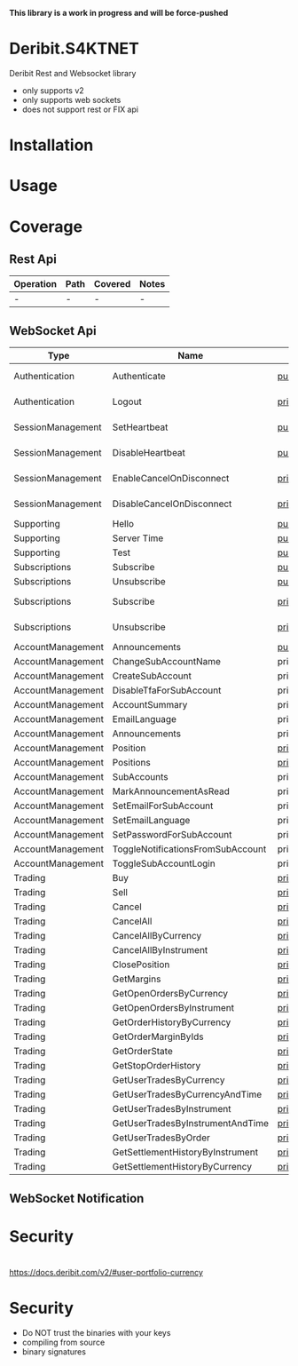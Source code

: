**This library is a work in progress and will be force-pushed**

# Deribit.S4KTNET
Deribit Rest and Websocket library

* only supports v2
* only supports web sockets 
* does not support rest or FIX api

# Installation

# Usage

# Coverage

## Rest Api

| Operation | Path | Covered | Notes |
| --------- | ---- | ------- | ----- |
| -         | -    | -       | -     |

## WebSocket Api

| Type | Name | Method | Covered | Notes |
| ---  | --------- | ---- | ------- | ----- |
| Authentication | Authenticate | [public/auth](https://docs.deribit.com/v2/#public-auth) | ✗ | in progress |
| Authentication | Logout | [private/logout](https://docs.deribit.com/v2/#private-logout) | ✗ | in progress |
| SessionManagement | SetHeartbeat | [public/set_heartbeat](https://docs.deribit.com/v2/#session-management) | ✗ | in progress |
| SessionManagement | DisableHeartbeat | [public/disable_heartbeat](https://docs.deribit.com/v2/#public-disable_heartbeat) | ✗ | in progress |
| SessionManagement | EnableCancelOnDisconnect | [private/enable_cancel_on_disconnect](https://docs.deribit.com/v2/#private-enable_cancel_on_disconnect) | ✗ | in progress |
| SessionManagement | DisableCancelOnDisconnect | [private/disable_cancel_on_disconnect](https://docs.deribit.com/v2/#private-disable_cancel_on_disconnect) | ✗ | in progress |
| Supporting | Hello | [public/hello](https://docs.deribit.com/v2/#public-hello) | ✔ | |
| Supporting | Server Time | [public/get_time](https://docs.deribit.com/v2/#public-get_time) | ✔ | |
| Supporting | Test | [public/test](https://docs.deribit.com/v2/#public-test) | ✔ | |
| Subscriptions | Subscribe | [public/subscribe](https://docs.deribit.com/v2/#public-subscribe) | ✔ | |
| Subscriptions | Unsubscribe | [public/unsubscribe](https://docs.deribit.com/v2/#public-unsubscribe) | ✔ | |
| Subscriptions | Subscribe | [private/subscribe](https://docs.deribit.com/v2/#private-subscribe) | ✗ | in progress |
| Subscriptions | Unsubscribe | [private/unsubscribe](https://docs.deribit.com/v2/#private-unsubscribe) | ✗ | in progress |
| AccountManagement | Announcements | [public/get_announcements](https://docs.deribit.com/v2/#public-get_announcements) | ✗ | |
| AccountManagement | ChangeSubAccountName | private/change_subaccount_name | ✗ | |
| AccountManagement | CreateSubAccount | private/create_subaccount | ✗ | |
| AccountManagement | DisableTfaForSubAccount | private/diable_tfa_for_subaccount | ✗ | |
| AccountManagement | AccountSummary | private/get_account_summary | ✗ | |
| AccountManagement | EmailLanguage | private/get_email_language | ✗ | |
| AccountManagement | Announcements | private/get_new_announcements | ✗ | |
| AccountManagement | Position | [private/get_position](https://docs.deribit.com/v2/#private-get_position) | ✗ | todo |
| AccountManagement | Positions | [private/get_positions](https://docs.deribit.com/v2/#private-get_positions) | ✗ | todo |
| AccountManagement | SubAccounts | private/get_subaccounts | ✗ | |
| AccountManagement | MarkAnnouncementAsRead | private/set_announcement_as_read | ✗ | |
| AccountManagement | SetEmailForSubAccount | private/set_email_for_subaccount | ✗ | |
| AccountManagement | SetEmailLanguage | private/set_email_language | ✗ | |
| AccountManagement | SetPasswordForSubAccount | private/set_password_for_subaccount | ✗ | |
| AccountManagement | ToggleNotificationsFromSubAccount | private/toggle_notifications_from_subaccount | ✗ | |
| AccountManagement | ToggleSubAccountLogin | private/toggle_subaccount_login | ✗ | |
| Trading | Buy | [private/buy](https://docs.deribit.com/v2/#private-buy) | ✗ | todo |
| Trading | Sell | [private/sell](https://docs.deribit.com/v2/#private-sell) | ✗ | todo |
| Trading | Cancel | [private/cancel](https://docs.deribit.com/v2/#private-cancel) | ✗ | todo |
| Trading | CancelAll | [private/cancel_all](https://docs.deribit.com/v2/#private-cancel_all) | ✗ | todo |
| Trading | CancelAllByCurrency | [private/cancel_all_by_currency](https://docs.deribit.com/v2/#private-cancel_all_by_currency) | ✗ | todo |
| Trading | CancelAllByInstrument | [private/cancel_all_by_instrument](https://docs.deribit.com/v2/#private-cancel_all_by_instrument) | ✗ | todo |
| Trading | ClosePosition | [private/close_position](https://docs.deribit.com/v2/#private-close_position) | ✗ | todo |
| Trading | GetMargins | [private/get_margins](https://docs.deribit.com/v2/#private-get_margins) | ✗ | todo |
| Trading | GetOpenOrdersByCurrency | [private/get_open_orders_by_currency](https://docs.deribit.com/v2/#private-get_open_orders_by_currency) | ✗ | todo |
| Trading | GetOpenOrdersByInstrument | [private/get_open_orders_by_instrument](https://docs.deribit.com/v2/#private-get_open_orders_by_instrument) | ✗ | todo |
| Trading | GetOrderHistoryByCurrency | [private/get_order_history_by_currency](https://docs.deribit.com/v2/#private-get_order_history_by_currency) | ✗ | todo |
| Trading | GetOrderMarginByIds | [private/get_order_margin_by_ids](https://docs.deribit.com/v2/#private-get_order_margin_by_ids) | ✗ | todo |
| Trading | GetOrderState | [private/get_order_state](https://docs.deribit.com/v2/#private-get_order_state) | ✗ | todo |
| Trading | GetStopOrderHistory | [private/get_stop_order_history](https://docs.deribit.com/v2/#private-get_stop_order_history) | ✗ | todo |
| Trading | GetUserTradesByCurrency | [private/get_user_trades_by_currency](https://docs.deribit.com/v2/#private-get_user_trades_by_currency) | ✗ | todo |
| Trading | GetUserTradesByCurrencyAndTime | [private/get_user_trades_by_currency_and_time](https://docs.deribit.com/v2/#private-get_user_trades_by_currency_and_time) | ✗ | todo |
| Trading | GetUserTradesByInstrument | [private/get_user_trades_by_instrument](https://docs.deribit.com/v2/#private-get_user_trades_by_instrument) | ✗ | todo |
| Trading | GetUserTradesByInstrumentAndTime | [private/get_user_trades_by_instrument_and_time](https://docs.deribit.com/v2/#private-get_user_trades_by_instrument_and_time) | ✗ | todo |
| Trading | GetUserTradesByOrder | [private/get_user_trades_by_order](https://docs.deribit.com/v2/#private-get_user_trades_by_order) | ✗ | todo |
| Trading | GetSettlementHistoryByInstrument | [private/get_settlement_history_by_instrument](https://docs.deribit.com/v2/#private-get_settlement_history_by_instrument) | ✗ | |
| Trading | GetSettlementHistoryByCurrency | [private/get_settlement_history_by_currency](https://docs.deribit.com/v2/#private-get_settlement_history_by_currency) | ✗ | |

## WebSocket Notification

# Security

# 


https://docs.deribit.com/v2/#user-portfolio-currency

Security
=============
* Do NOT trust the binaries with your keys
* compiling from source
* binary signatures